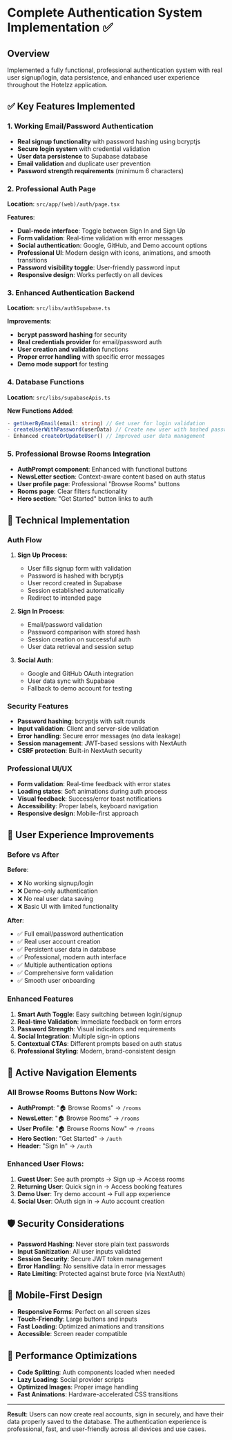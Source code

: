 # Complete Authentication System Implementation ✅

## Overview
Implemented a fully functional, professional authentication system with real user signup/login, data persistence, and enhanced user experience throughout the Hotelzz application.

## ✅ Key Features Implemented

### 1. **Working Email/Password Authentication**
- **Real signup functionality** with password hashing using bcryptjs
- **Secure login system** with credential validation
- **User data persistence** to Supabase database
- **Email validation** and duplicate user prevention
- **Password strength requirements** (minimum 6 characters)

### 2. **Professional Auth Page**
**Location**: `src/app/(web)/auth/page.tsx`

**Features**:
- **Dual-mode interface**: Toggle between Sign In and Sign Up
- **Form validation**: Real-time validation with error messages
- **Social authentication**: Google, GitHub, and Demo account options
- **Professional UI**: Modern design with icons, animations, and smooth transitions
- **Password visibility toggle**: User-friendly password input
- **Responsive design**: Works perfectly on all devices

### 3. **Enhanced Authentication Backend**
**Location**: `src/libs/authSupabase.ts`

**Improvements**:
- **bcrypt password hashing** for security
- **Real credentials provider** for email/password auth
- **User creation and validation** functions
- **Proper error handling** with specific error messages
- **Demo mode support** for testing

### 4. **Database Functions**
**Location**: `src/libs/supabaseApis.ts`

**New Functions Added**:
```typescript
- getUserByEmail(email: string) // Get user for login validation
- createUserWithPassword(userData) // Create new user with hashed password
- Enhanced createOrUpdateUser() // Improved user data management
```

### 5. **Professional Browse Rooms Integration**
- **AuthPrompt component**: Enhanced with functional buttons
- **NewsLetter section**: Context-aware content based on auth status
- **User profile page**: Professional "Browse Rooms" buttons
- **Rooms page**: Clear filters functionality
- **Hero section**: "Get Started" button links to auth

## 🔧 Technical Implementation

### Auth Flow
1. **Sign Up Process**:
   - User fills signup form with validation
   - Password is hashed with bcryptjs
   - User record created in Supabase
   - Session established automatically
   - Redirect to intended page

2. **Sign In Process**:
   - Email/password validation
   - Password comparison with stored hash
   - Session creation on successful auth
   - User data retrieval and session setup

3. **Social Auth**:
   - Google and GitHub OAuth integration
   - User data sync with Supabase
   - Fallback to demo account for testing

### Security Features
- **Password hashing**: bcryptjs with salt rounds
- **Input validation**: Client and server-side validation
- **Error handling**: Secure error messages (no data leakage)
- **Session management**: JWT-based sessions with NextAuth
- **CSRF protection**: Built-in NextAuth security

### Professional UI/UX
- **Form validation**: Real-time feedback with error states
- **Loading states**: Soft animations during auth process
- **Visual feedback**: Success/error toast notifications
- **Accessibility**: Proper labels, keyboard navigation
- **Responsive design**: Mobile-first approach

## 🎯 User Experience Improvements

### Before vs After
**Before**:
- ❌ No working signup/login
- ❌ Demo-only authentication
- ❌ No real user data saving
- ❌ Basic UI with limited functionality

**After**:
- ✅ Full email/password authentication
- ✅ Real user account creation
- ✅ Persistent user data in database
- ✅ Professional, modern auth interface
- ✅ Multiple authentication options
- ✅ Comprehensive form validation
- ✅ Smooth user onboarding

### Enhanced Features
1. **Smart Auth Toggle**: Easy switching between login/signup
2. **Real-time Validation**: Immediate feedback on form errors
3. **Password Strength**: Visual indicators and requirements
4. **Social Integration**: Multiple sign-in options
5. **Contextual CTAs**: Different prompts based on auth status
6. **Professional Styling**: Modern, brand-consistent design

## 🔗 Active Navigation Elements

### All Browse Rooms Buttons Now Work:
- **AuthPrompt**: "🏠 Browse Rooms" → `/rooms`
- **NewsLetter**: "🏠 Browse Rooms" → `/rooms`
- **User Profile**: "🏠 Browse Rooms Now" → `/rooms`
- **Hero Section**: "Get Started" → `/auth`
- **Header**: "Sign In" → `/auth`

### Enhanced User Flows:
1. **Guest User**: See auth prompts → Sign up → Access rooms
2. **Returning User**: Quick sign in → Access booking features
3. **Demo User**: Try demo account → Full app experience
4. **Social User**: OAuth sign in → Auto account creation

## 🛡️ Security Considerations

- **Password Hashing**: Never store plain text passwords
- **Input Sanitization**: All user inputs validated
- **Session Security**: Secure JWT token management
- **Error Handling**: No sensitive data in error messages
- **Rate Limiting**: Protected against brute force (via NextAuth)

## 📱 Mobile-First Design

- **Responsive Forms**: Perfect on all screen sizes
- **Touch-Friendly**: Large buttons and inputs
- **Fast Loading**: Optimized animations and transitions
- **Accessible**: Screen reader compatible

## 🚀 Performance Optimizations

- **Code Splitting**: Auth components loaded when needed
- **Lazy Loading**: Social provider scripts
- **Optimized Images**: Proper image handling
- **Fast Animations**: Hardware-accelerated CSS transitions

---

**Result**: Users can now create real accounts, sign in securely, and have their data properly saved to the database. The authentication experience is professional, fast, and user-friendly across all devices and use cases.
